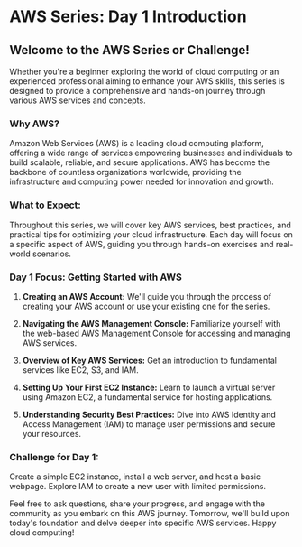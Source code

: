 # AWS Series: Day 1 Introduction

## Welcome to the AWS Series or Challenge!

Whether you're a beginner exploring the world of cloud computing or an experienced professional aiming to enhance your AWS skills, this series is designed to provide a comprehensive and hands-on journey through various AWS services and concepts.

### Why AWS?

Amazon Web Services (AWS) is a leading cloud computing platform, offering a wide range of services empowering businesses and individuals to build scalable, reliable, and secure applications. AWS has become the backbone of countless organizations worldwide, providing the infrastructure and computing power needed for innovation and growth.

### What to Expect:

Throughout this series, we will cover key AWS services, best practices, and practical tips for optimizing your cloud infrastructure. Each day will focus on a specific aspect of AWS, guiding you through hands-on exercises and real-world scenarios.

### Day 1 Focus: Getting Started with AWS

1. **Creating an AWS Account:** We'll guide you through the process of creating your AWS account or use your existing one for the series.

2. **Navigating the AWS Management Console:** Familiarize yourself with the web-based AWS Management Console for accessing and managing AWS services.

3. **Overview of Key AWS Services:** Get an introduction to fundamental services like EC2, S3, and IAM.

4. **Setting Up Your First EC2 Instance:** Learn to launch a virtual server using Amazon EC2, a fundamental service for hosting applications.

5. **Understanding Security Best Practices:** Dive into AWS Identity and Access Management (IAM) to manage user permissions and secure your resources.

### Challenge for Day 1:

Create a simple EC2 instance, install a web server, and host a basic webpage. Explore IAM to create a new user with limited permissions.

Feel free to ask questions, share your progress, and engage with the community as you embark on this AWS journey. Tomorrow, we'll build upon today's foundation and delve deeper into specific AWS services. Happy cloud computing!
